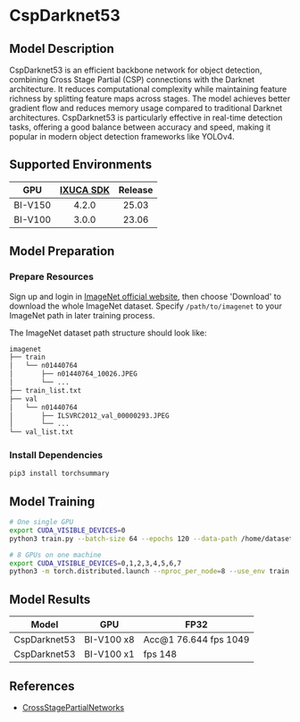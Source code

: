 # CspDarknet53

## Model Description

CspDarknet53 is an efficient backbone network for object detection, combining Cross Stage Partial (CSP) connections with
the Darknet architecture. It reduces computational complexity while maintaining feature richness by splitting feature
maps across stages. The model achieves better gradient flow and reduces memory usage compared to traditional Darknet
architectures. CspDarknet53 is particularly effective in real-time detection tasks, offering a good balance between
accuracy and speed, making it popular in modern object detection frameworks like YOLOv4.

## Supported Environments

| GPU    | [IXUCA SDK](https://gitee.com/deep-spark/deepspark#%E5%A4%A9%E6%95%B0%E6%99%BA%E7%AE%97%E8%BD%AF%E4%BB%B6%E6%A0%88-ixuca) | Release |
| :----: | :----: | :----: |
| BI-V150 | 4.2.0     |  25.03  |
| BI-V100 | 3.0.0     |  23.06  |

## Model Preparation

### Prepare Resources

Sign up and login in [ImageNet official website](https://www.image-net.org/index.php), then choose 'Download' to
download the whole ImageNet dataset. Specify `/path/to/imagenet` to your ImageNet path in later training process.

The ImageNet dataset path structure should look like:

```bash
imagenet
├── train
│   └── n01440764
│       ├── n01440764_10026.JPEG
│       └── ...
├── train_list.txt
├── val
│   └── n01440764
│       ├── ILSVRC2012_val_00000293.JPEG
│       └── ...
└── val_list.txt
```

### Install Dependencies

```bash
pip3 install torchsummary
```

## Model Training

```bash
# One single GPU
export CUDA_VISIBLE_DEVICES=0
python3 train.py --batch-size 64 --epochs 120 --data-path /home/datasets/cv/imagenet

# 8 GPUs on one machine
export CUDA_VISIBLE_DEVICES=0,1,2,3,4,5,6,7
python3 -m torch.distributed.launch --nproc_per_node=8 --use_env train.py --batch-size 64 --epochs 120 --data-path /home/datasets/cv/imagenet
```

## Model Results

| Model        | GPU        | FP32                      |
|--------------|------------|---------------------------|
| CspDarknet53 | BI-V100 x8 | Acc@1 76.644     fps 1049 |
| CspDarknet53 | BI-V100 x1 | fps 148                   |

## References

- [CrossStagePartialNetworks](https://github.com/WongKinYiu/CrossStagePartialNetworks)

